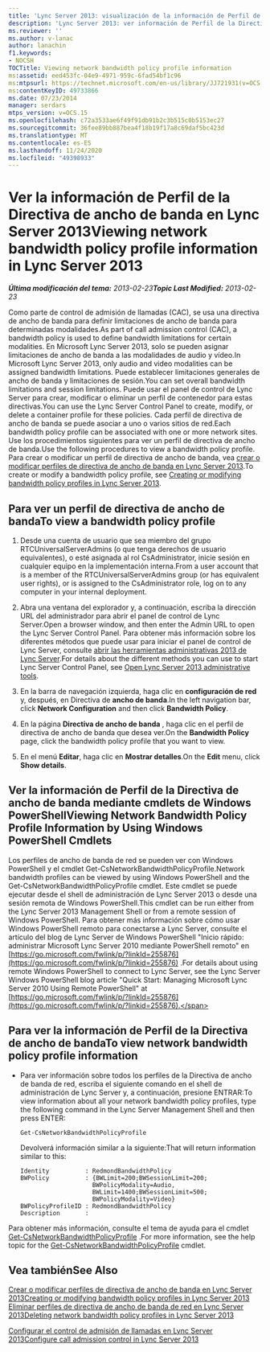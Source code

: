 ```yaml
---
title: 'Lync Server 2013: visualización de la información de Perfil de la Directiva de ancho de banda'
description: 'Lync Server 2013: ver información de Perfil de la Directiva de ancho de banda de red.'
ms.reviewer: ''
ms.author: v-lanac
author: lanachin
f1.keywords:
- NOCSH
TOCTitle: Viewing network bandwidth policy profile information
ms:assetid: eed453fc-04e9-4971-959c-6fad54bf1c96
ms:mtpsurl: https://technet.microsoft.com/en-us/library/JJ721931(v=OCS.15)
ms:contentKeyID: 49733866
ms.date: 07/23/2014
manager: serdars
mtps_version: v=OCS.15
ms.openlocfilehash: c72a3533ae6f49f91db91b2c3b515c0b5153ec27
ms.sourcegitcommit: 36fee89bb887bea4f18b19f17a8c69daf5bc423d
ms.translationtype: MT
ms.contentlocale: es-ES
ms.lasthandoff: 11/24/2020
ms.locfileid: "49398933"
---
```

# <a name="viewing-network-bandwidth-policy-profile-information-in-lync-server-2013"></a><span data-ttu-id="e3d15-103">Ver la información de Perfil de la Directiva de ancho de banda en Lync Server 2013</span><span class="sxs-lookup"><span data-stu-id="e3d15-103">Viewing network bandwidth policy profile information in Lync Server 2013</span></span>

<div data-xmlns="http://www.w3.org/1999/xhtml">

<div class="topic" data-xmlns="http://www.w3.org/1999/xhtml" data-msxsl="urn:schemas-microsoft-com:xslt" data-cs="https://msdn.microsoft.com/">

<div data-asp="https://msdn2.microsoft.com/asp">



</div>

<div id="mainSection">

<div id="mainBody"><span data-ttu-id="e3d15-104">

<span> </span></span><span class="sxs-lookup"><span data-stu-id="e3d15-104">

<span> </span></span></span>

<span data-ttu-id="e3d15-105">_**Última modificación del tema:** 2013-02-23_</span><span class="sxs-lookup"><span data-stu-id="e3d15-105">_**Topic Last Modified:** 2013-02-23_</span></span>

<span data-ttu-id="e3d15-106">Como parte de control de admisión de llamadas (CAC), se usa una directiva de ancho de banda para definir limitaciones de ancho de banda para determinadas modalidades.</span><span class="sxs-lookup"><span data-stu-id="e3d15-106">As part of call admission control (CAC), a bandwidth policy is used to define bandwidth limitations for certain modalities.</span></span> <span data-ttu-id="e3d15-107">En Microsoft Lync Server 2013, solo se pueden asignar limitaciones de ancho de banda a las modalidades de audio y vídeo.</span><span class="sxs-lookup"><span data-stu-id="e3d15-107">In Microsoft Lync Server 2013, only audio and video modalities can be assigned bandwidth limitations.</span></span> <span data-ttu-id="e3d15-108">Puede establecer limitaciones generales de ancho de banda y limitaciones de sesión.</span><span class="sxs-lookup"><span data-stu-id="e3d15-108">You can set overall bandwidth limitations and session limitations.</span></span> <span data-ttu-id="e3d15-109">Puede usar el panel de control de Lync Server para crear, modificar o eliminar un perfil de contenedor para estas directivas.</span><span class="sxs-lookup"><span data-stu-id="e3d15-109">You can use the Lync Server Control Panel to create, modify, or delete a container profile for these policies.</span></span> <span data-ttu-id="e3d15-110">Cada perfil de directiva de ancho de banda se puede asociar a uno o varios sitios de red.</span><span class="sxs-lookup"><span data-stu-id="e3d15-110">Each bandwidth policy profile can be associated with one or more network sites.</span></span> <span data-ttu-id="e3d15-111">Use los procedimientos siguientes para ver un perfil de directiva de ancho de banda.</span><span class="sxs-lookup"><span data-stu-id="e3d15-111">Use the following procedures to view a bandwidth policy profile.</span></span> <span data-ttu-id="e3d15-112">Para crear o modificar un perfil de directiva de ancho de banda, vea [crear o modificar perfiles de directiva de ancho de banda en Lync Server 2013](lync-server-2013-creating-or-modifying-bandwidth-policy-profiles.md).</span><span class="sxs-lookup"><span data-stu-id="e3d15-112">To create or modify a bandwidth policy profile, see [Creating or modifying bandwidth policy profiles in Lync Server 2013](lync-server-2013-creating-or-modifying-bandwidth-policy-profiles.md).</span></span>

<div>

## <a name="to-view-a-bandwidth-policy-profile"></a><span data-ttu-id="e3d15-113">Para ver un perfil de directiva de ancho de banda</span><span class="sxs-lookup"><span data-stu-id="e3d15-113">To view a bandwidth policy profile</span></span>

1.  <span data-ttu-id="e3d15-114">Desde una cuenta de usuario que sea miembro del grupo RTCUniversalServerAdmins (o que tenga derechos de usuario equivalentes), o esté asignada al rol CsAdministrator, inicie sesión en cualquier equipo en la implementación interna.</span><span class="sxs-lookup"><span data-stu-id="e3d15-114">From a user account that is a member of the RTCUniversalServerAdmins group (or has equivalent user rights), or is assigned to the CsAdministrator role, log on to any computer in your internal deployment.</span></span>

2.  <span data-ttu-id="e3d15-115">Abra una ventana del explorador y, a continuación, escriba la dirección URL del administrador para abrir el panel de control de Lync Server.</span><span class="sxs-lookup"><span data-stu-id="e3d15-115">Open a browser window, and then enter the Admin URL to open the Lync Server Control Panel.</span></span> <span data-ttu-id="e3d15-116">Para obtener más información sobre los diferentes métodos que puede usar para iniciar el panel de control de Lync Server, consulte [abrir las herramientas administrativas 2013 de Lync Server](lync-server-2013-open-lync-server-administrative-tools.md).</span><span class="sxs-lookup"><span data-stu-id="e3d15-116">For details about the different methods you can use to start Lync Server Control Panel, see [Open Lync Server 2013 administrative tools](lync-server-2013-open-lync-server-administrative-tools.md).</span></span>

3.  <span data-ttu-id="e3d15-117">En la barra de navegación izquierda, haga clic en **configuración de red** y, después, en Directiva de **ancho de banda**.</span><span class="sxs-lookup"><span data-stu-id="e3d15-117">In the left navigation bar, click **Network Configuration** and then click **Bandwidth Policy**.</span></span>

4.  <span data-ttu-id="e3d15-118">En la página **Directiva de ancho de banda** , haga clic en el perfil de directiva de ancho de banda que desea ver.</span><span class="sxs-lookup"><span data-stu-id="e3d15-118">On the **Bandwidth Policy** page, click the bandwidth policy profile that you want to view.</span></span>

5.  <span data-ttu-id="e3d15-119">En el menú **Editar**, haga clic en **Mostrar detalles**.</span><span class="sxs-lookup"><span data-stu-id="e3d15-119">On the **Edit** menu, click **Show details**.</span></span>

</div>

<div>

## <a name="viewing-network-bandwidth-policy-profile-information-by-using-windows-powershell-cmdlets"></a><span data-ttu-id="e3d15-120">Ver la información de Perfil de la Directiva de ancho de banda mediante cmdlets de Windows PowerShell</span><span class="sxs-lookup"><span data-stu-id="e3d15-120">Viewing Network Bandwidth Policy Profile Information by Using Windows PowerShell Cmdlets</span></span>

<span data-ttu-id="e3d15-121">Los perfiles de ancho de banda de red se pueden ver con Windows PowerShell y el cmdlet Get-CsNetworkBandwidthPolicyProfile.</span><span class="sxs-lookup"><span data-stu-id="e3d15-121">Network bandwidth profiles can be viewed by using Windows PowerShell and the Get-CsNetworkBandwidthPolicyProfile cmdlet.</span></span> <span data-ttu-id="e3d15-122">Este cmdlet se puede ejecutar desde el shell de administración de Lync Server 2013 o desde una sesión remota de Windows PowerShell.</span><span class="sxs-lookup"><span data-stu-id="e3d15-122">This cmdlet can be run either from the Lync Server 2013 Management Shell or from a remote session of Windows PowerShell.</span></span> <span data-ttu-id="e3d15-123">Para obtener más información sobre cómo usar Windows PowerShell remoto para conectarse a Lync Server, consulte el artículo del blog de Lync Server de Windows PowerShell "Inicio rápido: administrar Microsoft Lync Server 2010 mediante PowerShell remoto" en [https://go.microsoft.com/fwlink/p/?linkId=255876](https://go.microsoft.com/fwlink/p/?linkid=255876) .</span><span class="sxs-lookup"><span data-stu-id="e3d15-123">For details about using remote Windows PowerShell to connect to Lync Server, see the Lync Server Windows PowerShell blog article "Quick Start: Managing Microsoft Lync Server 2010 Using Remote PowerShell" at [https://go.microsoft.com/fwlink/p/?linkId=255876](https://go.microsoft.com/fwlink/p/?linkid=255876).</span></span>

<div>

## <a name="to-view-network-bandwidth-policy-profile-information"></a><span data-ttu-id="e3d15-124">Para ver la información de Perfil de la Directiva de ancho de banda</span><span class="sxs-lookup"><span data-stu-id="e3d15-124">To view network bandwidth policy profile information</span></span>

  - <span data-ttu-id="e3d15-125">Para ver información sobre todos los perfiles de la Directiva de ancho de banda de red, escriba el siguiente comando en el shell de administración de Lync Server y, a continuación, presione ENTRAR:</span><span class="sxs-lookup"><span data-stu-id="e3d15-125">To view information about all your network bandwidth policy profiles, type the following command in the Lync Server Management Shell and then press ENTER:</span></span>
    
        Get-CsNetworkBandwidthPolicyProfile
    
    <span data-ttu-id="e3d15-126">Devolverá información similar a la siguiente:</span><span class="sxs-lookup"><span data-stu-id="e3d15-126">That will return information similar to this:</span></span>
    
        Identity          : RedmondBandwidthPolicy
        BWPolicy          : {BWLimit=200;BWSessionLimit=200;
                            BWPolicyModality=Audio, 
                            BWLimit=1400;BWSessionLimit=500;
                            BWPolicyModality=Video}
        BWPolicyProfileID : RedmondBandwidthPolicy
        Description       :

</div>

<span data-ttu-id="e3d15-127">Para obtener más información, consulte el tema de ayuda para el cmdlet [Get-CsNetworkBandwidthPolicyProfile](https://docs.microsoft.com/powershell/module/skype/Get-CsNetworkBandwidthPolicyProfile) .</span><span class="sxs-lookup"><span data-stu-id="e3d15-127">For more information, see the help topic for the [Get-CsNetworkBandwidthPolicyProfile](https://docs.microsoft.com/powershell/module/skype/Get-CsNetworkBandwidthPolicyProfile) cmdlet.</span></span>

</div>

<div>

## <a name="see-also"></a><span data-ttu-id="e3d15-128">Vea también</span><span class="sxs-lookup"><span data-stu-id="e3d15-128">See Also</span></span>


[<span data-ttu-id="e3d15-129">Crear o modificar perfiles de directiva de ancho de banda en Lync Server 2013</span><span class="sxs-lookup"><span data-stu-id="e3d15-129">Creating or modifying bandwidth policy profiles in Lync Server 2013</span></span>](lync-server-2013-creating-or-modifying-bandwidth-policy-profiles.md)  
[<span data-ttu-id="e3d15-130">Eliminar perfiles de directiva de ancho de banda de red en Lync Server 2013</span><span class="sxs-lookup"><span data-stu-id="e3d15-130">Deleting network bandwidth policy profiles in Lync Server 2013</span></span>](lync-server-2013-deleting-network-bandwidth-policy-profiles.md)  


[<span data-ttu-id="e3d15-131">Configurar el control de admisión de llamadas en Lync Server 2013</span><span class="sxs-lookup"><span data-stu-id="e3d15-131">Configure call admission control in Lync Server 2013</span></span>](lync-server-2013-configure-call-admission-control.md)  
  

<span data-ttu-id="e3d15-132"></div>

</div>

<span> </span>

</div>

</div>

</span><span class="sxs-lookup"><span data-stu-id="e3d15-132"></div>

</div>

<span> </span>

</div>

</div>

</span></span></div>

